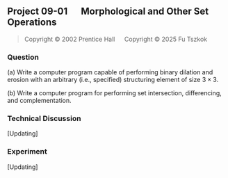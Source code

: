 ## Project 09-01 &emsp; Morphological and Other Set Operations 

> Copyright © 2002 Prentice Hall &emsp; Copyright © 2025 Fu Tszkok

### Question

(a) Write a computer program capable of performing binary dilation and erosion with an arbitrary (i.e., specified) structuring element of size $3\times3$.

(b) Write a computer program for performing set intersection, differencing, and complementation.

### Technical Discussion

[Updating]

### Experiment

[Updating]

